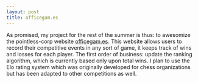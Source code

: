 ```yaml
---
layout: post
title: officegam.es
---
```


As promised, my project for the rest of the summer is thus: to awesomize the
pointless-corp website <a href="http://officegam.es">officegam.es</a>. This
website allows users to record their competitive events in any sort of game,
it keeps track of wins and losses for each player. The first order of business:
update the ranking algorithm, which is currently based only upon total wins.
I plan to use the Elo rating system which was originally developed for chess
organizations but has been adapted to other competitions as well.

